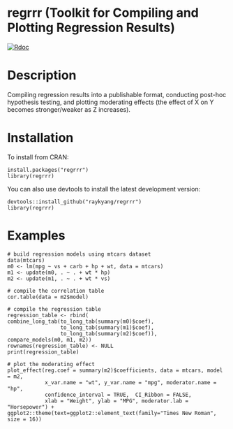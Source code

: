 # regrrr (Toolkit for Compiling and Plotting Regression Results)
[![Rdoc](http://www.rdocumentation.org/badges/version/regrrr)](http://www.rdocumentation.org/packages/regrrr) 

# Description
Compiling regression results into a publishable format, conducting post-hoc hypothesis testing, and plotting moderating effects (the effect of X on Y becomes stronger/weaker as Z increases).

# Installation
To install from CRAN:
```
install.packages("regrrr")
library(regrrr)
```
You can also use devtools to install the latest development version:
```
devtools::install_github("raykyang/regrrr")
library(regrrr)
```

# Examples 
```
# build regression models using mtcars dataset
data(mtcars)
m0 <- lm(mpg ~ vs + carb + hp + wt, data = mtcars)
m1 <- update(m0, . ~ . + wt * hp)
m2 <- update(m1, . ~ . + wt * vs)
```

```
# compile the correlation table
cor.table(data = m2$model)
```

```
# compile the regression table
regression_table <- rbind(
combine_long_tab(to_long_tab(summary(m0)$coef),
                 to_long_tab(summary(m1)$coef),
                 to_long_tab(summary(m2)$coef)),
compare_models(m0, m1, m2))
rownames(regression_table) <- NULL
print(regression_table)
```

```
# plot the moderating effect
plot_effect(reg.coef = summary(m2)$coefficients, data = mtcars, model = m2,
            x_var.name = "wt", y_var.name = "mpg", moderator.name = "hp",
            confidence_interval = TRUE,  CI_Ribbon = FALSE, 
            xlab = "Weight", ylab = "MPG", moderator.lab = "Horsepower") +
ggplot2::theme(text=ggplot2::element_text(family="Times New Roman", size = 16))
```
